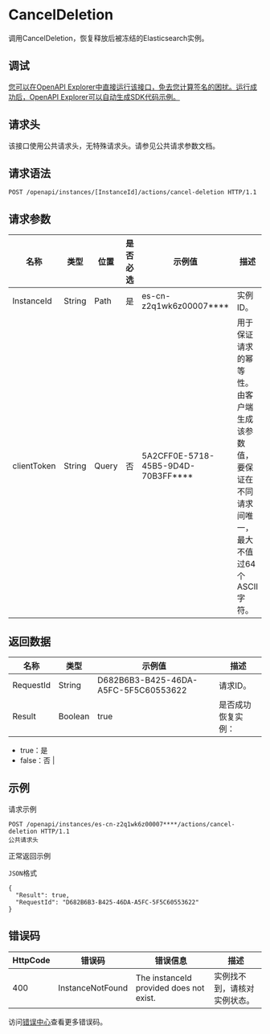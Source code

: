 # CancelDeletion

调用CancelDeletion，恢复释放后被冻结的Elasticsearch实例。

## 调试

[您可以在OpenAPI Explorer中直接运行该接口，免去您计算签名的困扰。运行成功后，OpenAPI Explorer可以自动生成SDK代码示例。](https://api.aliyun.com/#product=elasticsearch&api=CancelDeletion&type=ROA&version=2017-06-13)

## 请求头

该接口使用公共请求头，无特殊请求头。请参见公共请求参数文档。

## 请求语法

```
POST /openapi/instances/[InstanceId]/actions/cancel-deletion HTTP/1.1
```

## 请求参数

|名称|类型|位置|是否必选|示例值|描述|
|--|--|--|----|---|--|
|InstanceId|String|Path|是|es-cn-z2q1wk6z00007\*\*\*\*|实例ID。 |
|clientToken|String|Query|否|5A2CFF0E-5718-45B5-9D4D-70B3FF\*\*\*\*|用于保证请求的幂等性。由客户端生成该参数值，要保证在不同请求间唯一，最大不值过64个ASCII字符。 |

## 返回数据

|名称|类型|示例值|描述|
|--|--|---|--|
|RequestId|String|D682B6B3-B425-46DA-A5FC-5F5C60553622|请求ID。 |
|Result|Boolean|true|是否成功恢复实例：

 -   true：是
-   false：否 |

## 示例

请求示例

```
POST /openapi/instances/es-cn-z2q1wk6z00007****/actions/cancel-deletion HTTP/1.1
公共请求头
```

正常返回示例

`JSON`格式

```
{
  "Result": true,
  "RequestId": "D682B6B3-B425-46DA-A5FC-5F5C60553622"
}
```

## 错误码

|HttpCode|错误码|错误信息|描述|
|--------|---|----|--|
|400|InstanceNotFound|The instanceId provided does not exist.|实例找不到，请核对实例状态。|

访问[错误中心](https://error-center.alibabacloud.com/status/product/elasticsearch)查看更多错误码。

